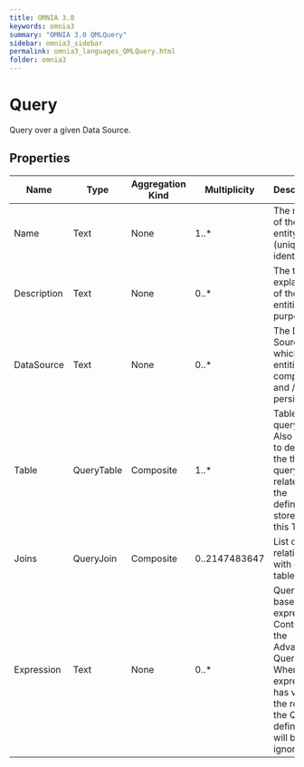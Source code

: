 ```yaml
---
title: OMNIA 3.0
keywords: omnia3
summary: "OMNIA 3.0 QMLQuery"
sidebar: omnia3_sidebar
permalink: omnia3_languages_QMLQuery.html
folder: omnia3
---
```


# Query
Query over a given Data Source.
## Properties

| Name | Type | Aggregation Kind | Multiplicity | Description |
| --------- | --------- | --------- | --------- | --------- |
| Name | Text | None | 1..* | The name of the entity (unique identifier). |
| Description | Text | None | 0..* | The textual explanation of the entities’ purpose. |
| DataSource | Text | None | 0..* | The Data Source in which the entities are computed and / or persisted. |
| Table | QueryTable | Composite | 1..* | Table to query data. Also used to define the this query is related to the definition stored in this Table. |
| Joins | QueryJoin | Composite | 0..2147483647 | List of the relations with other tables. |
| Expression | Text | None | 0..* | Query based on expression. Content of the Advanced Query. When the expression has value, the rest of the Query definition will be ignored. |

